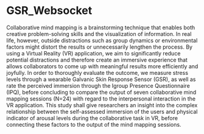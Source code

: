 # GSR_Websocket
Collaborative mind mapping is a brainstorming technique that enables both creative problem-solving skills and the visualization of information. In real life, however, outside distractions such as group dynamics or environmental factors might distort the results or unnecessarily lengthen the process. By using a Virtual Reality (VR) application, we aim to significantly reduce potential distractions and therefore create an immersive experience that allows collaborators to come up with meaningful results more efficiently and joyfully. In order to thoroughly evaluate the outcome, we measure stress levels through a wearable Galvanic Skin Response Sensor (GSR), as well as rate the perceived immersion through the Igroup Presence Questionnaire (IPQ), before concluding to compare the output of seven collaborative mind mapping sessions (N=24) with regard to the interpersonal interaction in the VR application. This study shall give researchers an insight into the complex relationship between the self-assessed immersion of the users and physical indicator of arousal levels during the collaborative task in VR, before connecting these factors to the output of the mind mapping sessions.

